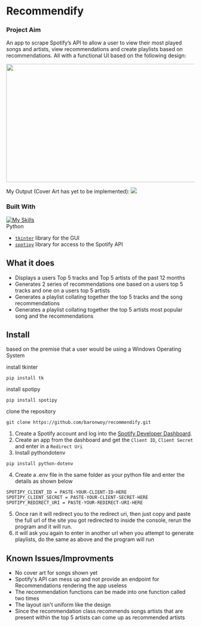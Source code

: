 # Recommendify
### Project Aim
 An app to scrape Spotify’s API to allow a user to view their most played songs and artists, view recommendations and create playlists based on recommendations. All with a functional UI based on the following design: <br>
 
<img src="https://github.com/baronwoy/Recommendify/assets/157763277/c0606576-02a2-449e-a663-4461b4111407" width="750" height="314.06">

My Output (Cover Art has yet to be implemented):
<img src="https://github.com/baronwoy/recommendify/assets/157763277/ee281090-caf7-481f-a8d1-00914935af82">


### Built With

[![My Skills](https://skillicons.dev/icons?i=py)](https://skillicons.dev) <br />
Python

* [`tkinter`](https://tkdocs.com/tutorial/index.html) library for the GUI
* [`spotipy`](https://spotipy.readthedocs.io/en/2.22.1/) library for access to the Spotify API
  
## What it does
* Displays a users Top 5 tracks and Top 5 artists of the past 12 months
* Generates 2 series of recommendations one based on a users top 5 tracks and one on a users top 5 artists
* Generates a playlist collating together the top 5 tracks and the song recommendations
* Generates a playlist collating together the top 5 artists most popular song and the recommendations
  
## Install
based on the premise that a user would be using a Windows Operating System <br/>

install tkinter
```
pip install tk
```
install spotipy
```
pip install spotipy
```
clone the repository
```
git clone https://github.com/baronwoy/recommendify.git
```
1. Create a Spotify account and log into the [Spotify Developer Dashboard](https://developer.spotify.com). 
2. Create an app from the dashboard and get the `Client ID`, `Client Secret` and enter in a `Redirect Uri`
3. Install pythondotenv
```
pip install python-dotenv
```

4. Create a .env file in the same folder as your python file and enter the details as shown below

```properties
SPOTIPY_CLIENT_ID = PASTE-YOUR-CLIENT-ID-HERE
SPOTIPY_CLIENT_SECRET = PASTE-YOUR-CLIENT-SECRET-HERE
SPOTIPY_REDIRECT_URI = PASTE-YOUR-REDIRECT-URI-HERE
```
5. Once ran it will redirect you to the redirect uri, then just copy and paste the full url of the site you got redirected to inside the console, rerun the program and it will run.
6. it will ask you again to enter in another url when you attempt to generate playlists, do the same as above and the program will run

## Known Issues/Improvments
* No cover art for songs shown yet
* Spotify's API can mess up and not provide an endpoint for Recommendations rendering the app useless
* The recommendation functions can be made into one function called two times
* The layout isn't uniform like the design
* Since the recommendation class recommends songs artists that are present within the top 5 artists can come up as recommended artists
  
